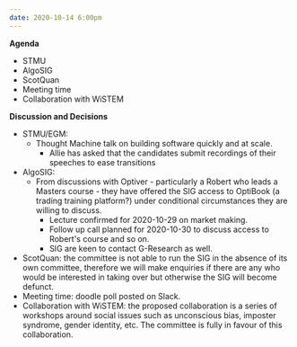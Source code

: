 ```yaml
---
date: 2020-10-14 6:00pm
---
```


**Agenda**
* STMU
* AlgoSIG
* ScotQuan
* Meeting time
* Collaboration with WiSTEM

**Discussion and Decisions**
* STMU/EGM:
  * Thought Machine talk on building software quickly and at scale.
	* Allie has asked that the candidates submit recordings of their speeches to ease transitions
* AlgoSIG:
  * From discussions with Optiver - particularly a Robert who leads a Masters course - they have offered the SIG access to OptiBook (a trading training platform?) under conditional circumstances they are willing to discuss.
	* Lecture confirmed for 2020-10-29 on market making.
	* Follow up call planned for 2020-10-30 to discuss access to Robert's course and so on.
	* SIG are keen to contact G-Research as well.
* ScotQuan: the committee is not able to run the SIG in the absence of its own committee, therefore we will make enquiries if there are any who would be interested in taking over but otherwise the SIG will become defunct.
* Meeting time: doodle poll posted on Slack.
* Collaboration with WiSTEM: the proposed collaboration is a series of workshops around social issues such as unconscious bias, imposter syndrome, gender identity, etc. The committee is fully in favour of this collaboration.
